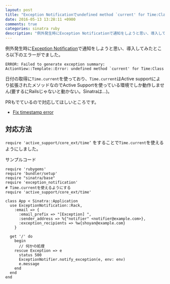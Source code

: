 ```yaml
---
layout: post
title: "Exception Notificationでundefined method `current' for Time:Classエラーがでた"
date: 2016-05-13 13:28:11 +0900
comments: true
categories: sinatra ruby
description: "例外発生時にException Notificationで通知をしようと思い、導入してみたところTime.currentがundefined methodだというエラーがでました。active_supportを読みこむことでSinatraで使えるようにしました。"
---
```


例外発生時に[Exception Notification](https://github.com/smartinez87/exception_notification)で通知をしようと思い、導入してみたところ以下のエラーがでました。

```
ERROR: Failed to generate exception summary:
ActionView::Template::Error: undefined method `current' for Time:Class
```

日付の取得に`Time.current`を使っており、`Time.current`はActive supportにより拡張されたメソッドなのでActive Supportを使っている環境でしか動作しません(要するにRailsじゃないと動かない。Sinatraは...)。

PRもでているので対応してほしいところです。

* [Fix timestamp error](https://github.com/smartinez87/exception_notification/pull/332)

## 対応方法

`require 'active_support/core_ext/time’` をすることで`Time.current`を使えるようにしました。

サンプルコード

```
require 'rubygems'
require 'bundler/setup'
require "sinatra/base"
require 'exception_notification'
# Time.currentを使えるようにする
require 'active_support/core_ext/time'

class App < Sinatra::Application
  use ExceptionNotification::Rack,
    :email => {
      :email_prefix => "[Exception] ",
      :sender_address => %{"notifier" <notifier@example.com>},
      :exception_recipients => %w{shoyan@example.com}
    }

  get '/' do
    begin
      // 何かの処理
    rescue Exception => e
      status 500
      ExceptionNotifier.notify_exception(e, env: env)
      e.message
    end
  end
end
```
